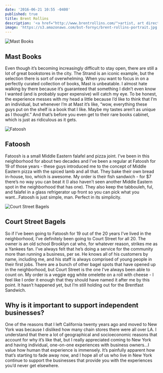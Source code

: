 ```yaml
---
date: '2016-06-21 10:55 -0400'
published: true
title: Brent Rollins
description: '<a href="http://www.brentrollins.com/">artist, art director, and designer</a>'
image: 'https://s3.amazonaws.com/bst-fornyc/brent-rollins-portrait.jpg'
---
```

![Mast Books](https://s3.amazonaws.com/bst-fornyc/Brent-Rollins-Mast-Books.jpg)

## Mast Books

Even though it’s becoming increasingly difficult to stay open, there are still a lot of great bookstores in the city. The Strand is an iconic example, but the selection there is sort of overwhelming. When you want to focus in on a perfectly curated collection of books, Mast is unbeatable. I almost hate walking by there because it’s guaranteed that something I didn’t even know I wanted (and is probably super expensive) will catch my eye. To be honest, the experience messes with my head a little because I’d like to think that I’m an individual, but whenever I’m at Mast it’s like, “wow, everything these guys put on the shelf is a book that I like. Maybe my tastes aren’t as unique as I thought.” And that’s before you even get to their rare books cabinet, which is just as ridiculous as it gets.

![Fatoosh](https://s3.amazonaws.com/bst-fornyc/Brent-Rollins-Fatoosh.jpg)

## Fatoosh

Fatoosh is a small Middle Eastern falafel and pizza joint. I’ve been in this neighborhood for about two decades and I’ve been a regular at Fatoosh for 19 of those years - these guys introduced me to the concept of Middle Eastern pizza with the spiced lamb and all that. They bake their own bread in-house, too, which is awesome. My order is their fish sandwich - for $7 there’s no way you can beat it (I also haven’t seen another Middle Eastern spot in the neighborhood that has one). They also keep the tabbouleh, ful, and falafel in a glass refrigerator up front so you can pick what you want...Fatoosh is just simple, man. Perfect in its simplicity. 

![Court Street Bagels](https://s3.amazonaws.com/bst-fornyc/Brent-Rollins-Court-Street-Bagels.jpg)

## Court Street Bagels

So if I’ve been going to Fatoosh for 19 out of the 20 years I’ve lived in the neighborhood, I’ve definitely been going to Court Street for all 20. The owner is an old school Brooklyn cat who, for whatever reason, strikes me as a Yankees fan. I’ve always felt that he’s doing a service for the community more than running a business, per se. He knows all of his customers by name, including me, and his staff is always comprised of young people in their first jobs. There are a bunch of other bagel spots that have opened up in the neighborhood, but Court Street is the one I’ve always been able to count on. My order is a veggie egg white omelette on a roll with cheese - I feel like I order it enough that they should have named it after me by this point. It hasn’t happened yet, but I’m still holding out for the Brentfast Sandwich. 

## Why is it important to support independent businesses?

One of the reasons that I left California twenty years ago and moved to New York was because I disliked how many chain stores there were all over LA. I understand that there a lot of geographical and socioeconomic reasons that account for why it’s like that, but I really appreciated coming to New York and having individual, one-on-one experiences with business owners...I value how human that experience is immensely. It’s painfully apparent how that’s starting to fade away now, and I hope all of us who live in New York continue to support the businesses that provide you with the experiences you’d never get elsewhere.
